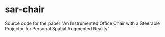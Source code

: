 # sar-chair
Source code for the paper "An Instrumented Office Chair with a Steerable Projector for Personal Spatial Augmented Reality"

